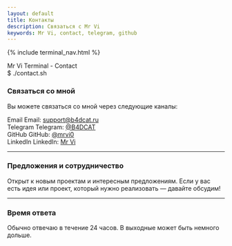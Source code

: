 ```yaml
---
layout: default
title: Контакты
description: Связаться с Mr Vi
keywords: Mr Vi, contact, telegram, github
---
```


{% include terminal_nav.html %}

<div class="terminal-container">
    <div class="terminal-header">
        <div class="terminal-buttons">
            <span class="terminal-button close"></span>
            <span class="terminal-button minimize"></span>
            <span class="terminal-button maximize"></span>
        </div>
        <div class="terminal-title">Mr Vi Terminal - Contact</div>
    </div>
    <div class="terminal-content">
        <div class="terminal-line">
            <span class="prompt">$</span>
            <span class="command">./contact.sh</span>
        </div>
        <div class="output">
            <div class="description">
                <h3>Связаться со мной</h3>
                <p>Вы можете связаться со мной через следующие каналы:</p>
                <div class="contact-list">
                    <div class="contact-item">
                        <span class="contact-icon">Email</span>
                        <span class="contact-label">Email:</span>
                        <a href="mailto:support@b4dcat.ru" class="contact-link">support@b4dcat.ru</a>
                    </div>
                    <div class="contact-item">
                        <span class="contact-icon">Telegram</span>
                        <span class="contact-label">Telegram:</span>
                        <a href="https://t.me/B4DCAT" class="contact-link">@B4DCAT</a>
                    </div>
                    <div class="contact-item">
                        <span class="contact-icon">GitHub</span>
                        <span class="contact-label">GitHub:</span>
                        <a href="https://github.com/mrvi0" class="contact-link">@mrvi0</a>
                    </div>
                    <div class="contact-item">
                        <span class="contact-icon">LinkedIn</span>
                        <span class="contact-label">LinkedIn:</span>
                        <a href="#" class="contact-link">Mr Vi</a>
                    </div>
                </div>
            </div>
            <hr class="terminal-hr">
            <div class="description">
                <h3>Предложения и сотрудничество</h3>
                <p>Открыт к новым проектам и интересным предложениям. Если у вас есть идея или проект, который нужно реализовать — давайте обсудим!</p>
            </div>
            <hr class="terminal-hr">
            <div class="description">
                <h3>Время ответа</h3>
                <p>Обычно отвечаю в течение 24 часов. В выходные может быть немного дольше.</p>
            </div>
        </div>
    </div>
</div> 